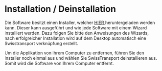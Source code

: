 # Installation / Deinstallation

Die Software besitzt einen Installer, welcher [HIER ](https://github.com/Schufeli/modul-318-student/releases/download/v1.0/SwissTransportSetup.msi)heruntergeladen werden kann. Dieser kann ausgeführt und wie jede Software mit einem Wizard installiert werden. Dazu folgen Sie bitte den Anweisungen des Wizards, nach erfolgreicher Installation wird auf dem Desktop automatisch eine Swisstransport verknüpfung erstellt.

Um die Applikation von Ihrem Computer zu entfernen, führen Sie den Installer noch einmal aus und wählen Sie SwissTransport deinstallieren aus. Somit wird die Software von Ihrem Computer entfernt.

